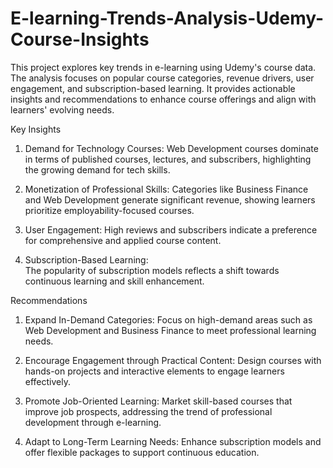 # E-learning-Trends-Analysis-Udemy-Course-Insights
This project explores key trends in e-learning using Udemy's course data. The analysis focuses on popular course categories, revenue drivers, user engagement, and subscription-based learning. It provides actionable insights and recommendations to enhance course offerings and align with learners' evolving needs.  

Key Insights  
1. Demand for Technology Courses: 
   Web Development courses dominate in terms of published courses, lectures, and subscribers, highlighting the growing demand for tech skills.  

2. Monetization of Professional Skills: 
   Categories like Business Finance and Web Development generate significant revenue, showing learners prioritize employability-focused courses.  

3. User Engagement:
   High reviews and subscribers indicate a preference for comprehensive and applied course content.  

4. Subscription-Based Learning:  
   The popularity of subscription models reflects a shift towards continuous learning and skill enhancement.  

Recommendations  
1. Expand In-Demand Categories:
   Focus on high-demand areas such as Web Development and Business Finance to meet professional learning needs.  

2. Encourage Engagement through Practical Content: 
   Design courses with hands-on projects and interactive elements to engage learners effectively.  

3. Promote Job-Oriented Learning: 
   Market skill-based courses that improve job prospects, addressing the trend of professional development through e-learning.  

4. Adapt to Long-Term Learning Needs: 
   Enhance subscription models and offer flexible packages to support continuous education.  
